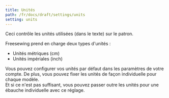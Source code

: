 ```yaml
---
title: Unités
path: /fr/docs/draft/settings/units
setting: units
---
```


Ceci contrôle les unités utilisées (dans le texte) sur le patron. 

Freesewing prend en charge deux types d'unités :

 - Unités métriques (cm)
 - Unités impériales (inch)
 
Vous pouvez configurer vos unités par défaut dans les paramètres de votre compte. 
De plus, vous pouvez fixer les unités de façon individuelle pour chaque modèle.  
Et si ce n'est pas suffisant, vous pouvez passer outre les unités pour une ébauche individuelle avec ce réglage.
